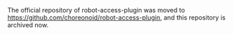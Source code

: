 The official repository of robot-access-plugin was moved to https://github.com/choreonoid/robot-access-plugin,
and this repository is archived now.
